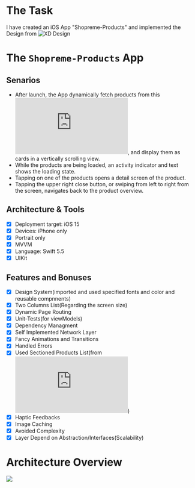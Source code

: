 # The Task

I have created an iOS App "Shopreme-Products" and implemented the Design from ![XD Design](https://xd.adobe.com/view/3baa5bee-4338-4368-acee-1c31d6f44d72-6ef9/)

# The `Shopreme-Products` App

## Senarios

* After launch, the App dynamically fetch products from this ![API](https://shopreme.com/jobinterview/data/products_simple.json), and display them as cards in a vertically scrolling view.
* While the products are being loaded, an activity indicator and text shows the loading state.
* Tapping on one of the products opens a detail screen of the product.
* Tapping the upper right close button, or swiping from left to right from the screen, navigates back to the product overview.

## Architecture & Tools
- [x] Deployment target: iOS 15
- [x] Devices: iPhone only
- [x] Portrait only
- [x] MVVM
- [x] Language: Swift 5.5
- [x] UIKit

## Features and Bonuses

- [x] Design System(imported and used specified fonts and color and reusable compnnents) 
- [x] Two Columns List(Regarding the screen size)
- [x] Dynamic Page Routing
- [x] Unit-Tests(for viewModels)
- [x] Dependency Managment
- [x] Self Implemented Network Layer
- [x] Fancy Animations and Transitions
- [x] Handled Errors
- [x] Used Sectioned Products List(from ![API](https://shopreme.com/jobinterview/data/products_categories.json))
- [x] Haptic Feedbacks
- [x] Image Caching
- [x] Avoided Complexity
- [x] Layer Depend on Abstraction/Interfaces(Scalability)

# Architecture Overview

![](./resources/diagram.png)
